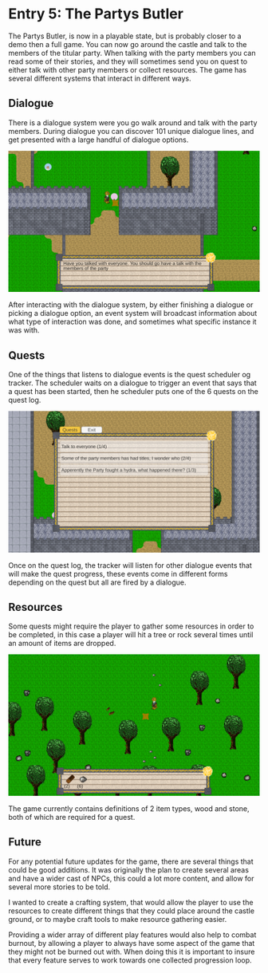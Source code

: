 # Entry 5: The Partys Butler

The Partys Butler, is now in a playable state, but is probably closer to a demo then a full game. You can now go around the castle and talk to the members of the titular party. When talking with the party members you can read some of their stories, and they will sometimes send you on quest to either talk with other party members or collect resources. The game has several different systems that interact in different ways.

## Dialogue

There is a dialogue system were you go walk around and talk with the party members. During dialogue you can discover 101 unique dialogue lines, and get presented with a large handful of dialogue options.

![Dialogue line](./BlockpostAssets/DialogueLine.png)

After interacting with the dialogue system, by either finishing a dialogue or picking a dialogue option, an event system will broadcast information about what type of interaction was done, and sometimes what specific instance it was with.

## Quests

One of the things that listens to dialogue events is the quest scheduler og tracker. The scheduler waits on a dialogue to trigger an event that says that a quest has been started, then he scheduler puts one of the 6 quests on the quest log.

![Quest log](./BlockpostAssets/QuestLog.png)

Once on the quest log, the tracker will listen for other dialogue events that will make the quest progress, these events come in different forms depending on the quest but all are fired by a dialogue.

## Resources

Some quests might require the player to gather some resources in order to be completed, in this case a player will hit a tree or rock several times until an amount of items are dropped.

![alt text](./BlockpostAssets/Resources.png)

The game currently contains definitions of 2 item types, wood and stone, both of which are required for a quest.

## Future

For any potential future updates for the game, there are several things that could be good additions. It was originally the plan to create several areas and have a wider cast of NPCs, this could a lot more content, and allow for several more stories to be told.

I wanted to create a crafting system, that would allow the player to use the resources to create different things that they could place around the castle ground, or to maybe craft tools to make resource gathering easier.

Providing a wider array of different play features would also help to combat burnout, by allowing a player to always have some aspect of the game that they might not be burned out with. When doing this it is important to insure that every feature serves to work towards one collected progression loop.